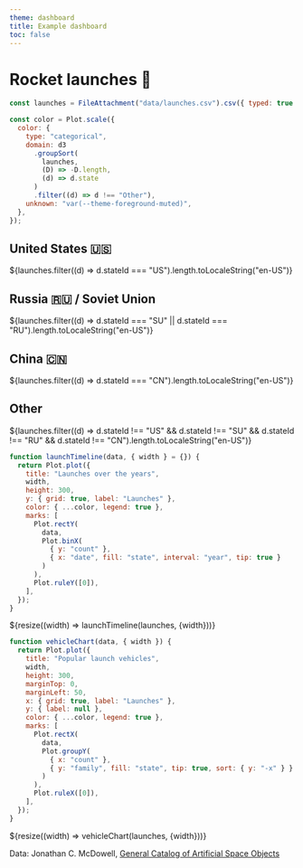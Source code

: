```yaml
---
theme: dashboard
title: Example dashboard
toc: false
---
```


# Rocket launches 🚀

<!-- Load and transform the data -->

```js
const launches = FileAttachment("data/launches.csv").csv({ typed: true });
```

<!-- A shared color scale for consistency, sorted by the number of launches -->

```js
const color = Plot.scale({
  color: {
    type: "categorical",
    domain: d3
      .groupSort(
        launches,
        (D) => -D.length,
        (d) => d.state
      )
      .filter((d) => d !== "Other"),
    unknown: "var(--theme-foreground-muted)",
  },
});
```

<!-- Cards with big numbers -->

<div class="grid grid-cols-4">
  <div class="card">
    <h2>United States 🇺🇸</h2>
    <span class="big">${launches.filter((d) => d.stateId === "US").length.toLocaleString("en-US")}</span>
  </div>
  <div class="card">
    <h2>Russia 🇷🇺 <span class="muted">/ Soviet Union</span></h2>
    <span class="big">${launches.filter((d) => d.stateId === "SU" || d.stateId === "RU").length.toLocaleString("en-US")}</span>
  </div>
  <div class="card">
    <h2>China 🇨🇳</h2>
    <span class="big">${launches.filter((d) => d.stateId === "CN").length.toLocaleString("en-US")}</span>
  </div>
  <div class="card">
    <h2>Other</h2>
    <span class="big">${launches.filter((d) => d.stateId !== "US" && d.stateId !== "SU" && d.stateId !== "RU" && d.stateId !== "CN").length.toLocaleString("en-US")}</span>
  </div>
</div>

<!-- Plot of launch history -->

```js
function launchTimeline(data, { width } = {}) {
  return Plot.plot({
    title: "Launches over the years",
    width,
    height: 300,
    y: { grid: true, label: "Launches" },
    color: { ...color, legend: true },
    marks: [
      Plot.rectY(
        data,
        Plot.binX(
          { y: "count" },
          { x: "date", fill: "state", interval: "year", tip: true }
        )
      ),
      Plot.ruleY([0]),
    ],
  });
}
```

<div class="grid grid-cols-1">
  <div class="card">
    ${resize((width) => launchTimeline(launches, {width}))}
  </div>
</div>

<!-- Plot of launch vehicles -->

```js
function vehicleChart(data, { width }) {
  return Plot.plot({
    title: "Popular launch vehicles",
    width,
    height: 300,
    marginTop: 0,
    marginLeft: 50,
    x: { grid: true, label: "Launches" },
    y: { label: null },
    color: { ...color, legend: true },
    marks: [
      Plot.rectX(
        data,
        Plot.groupY(
          { x: "count" },
          { y: "family", fill: "state", tip: true, sort: { y: "-x" } }
        )
      ),
      Plot.ruleX([0]),
    ],
  });
}
```

<div class="grid grid-cols-1">
  <div class="card">
    ${resize((width) => vehicleChart(launches, {width}))}
  </div>
</div>

Data: Jonathan C. McDowell, [General Catalog of Artificial Space Objects](https://planet4589.org/space/gcat)
